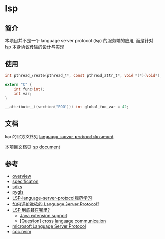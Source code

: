# lsp

## 简介

本项目并不是一个 language server protocol (lsp) 的服务端的应用, 而是针对 lsp 本身协议传输的设计与实现

## 使用

```c
int pthread_create(pthread_t*, const pthread_attr_t*, void *(*)(void*), void *) __attribute__ ((weak));

extern "C" {
    int func(int);
    int var;
}

__attribute__((section("FOO"))) int global_foo_var = 42;
```

## 文档

lsp 的官方文档见 [language-server-protocol document](https://microsoft.github.io/language-server-protocol/)

本项目文档见 [lsp document](https://luzhixing12345.github.io/lsp/)

## 参考

- [overview](https://microsoft.github.io/language-server-protocol/overview)
- [specification](https://microsoft.github.io/language-server-protocol/specification)
- [sdks](https://microsoft.github.io/language-server-protocol/implementors/sdks/)
- [pygls](https://github.com/openlawlibrary/pygls)
- [LSP-language-server-protocol规范学习](https://zhuanlan.zhihu.com/p/139382598)
- [如何评价微软的 Language Server Protocol?](https://www.zhihu.com/question/50218554)
- [LSP 到底错在哪里?](https://zhuanlan.zhihu.com/p/598690481)
  - [Java extension support](https://github.com/fwcd/kotlin-language-server/issues/4)
  - [[Question] cross language communication](https://github.com/microsoft/language-server-protocol/issues/107)
- [microsoft Language Server Protocol](https://learn.microsoft.com/en-us/visualstudio/extensibility/language-server-protocol?view=vs-2022)
- [coc.nvim](https://github.com/neoclide/coc.nvim)